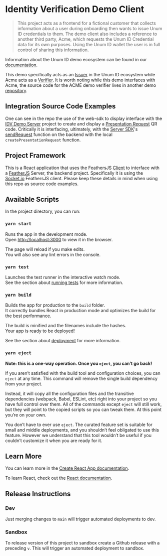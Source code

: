 # Identity Verification Demo Client
> This project acts as a frontend for a fictional customer that collects information about a user during onboarding then wants to issue Unum ID credentials to them. The demo client also includes a reference to another third party, Acme, which requests the Unum ID Credential data for its own purposes. Using the Unum ID wallet the user is in full control of sharing this information.

Information about the Unum ID demo ecosystem can be found in our [documentation](https://docs.unumid.co/#demos).

This demo specifically acts as an [Issuer](https://docs.unumid.co/terminology/#issuer) in the Unum ID ecosystem while Acme acts as a [Verifier](https://docs.unumid.co/terminology/#verifier). It is worth noting while this demo interfaces with Acme, the source code for the ACME demo verifier lives in another demo [repository](https://github.com/UnumID/acme-demo-verifier-server).

## Integration Source Code Examples
One can see in the repo the use of the web-sdk to display interface with the [IDV Demo Server](https://github.com/UnumID/id-verification-demo-server) project to create and display a [Presentation Request](https://docs.unumid.co/terminology/#request) QR code. Critically it is interfacing, ultimately, with the [Server SDK](https://github.com/UnumID/server-sdk-typescript)'s [sendRequest](https://docs.unumid.co/server-sdk#sendrequest) function on the backend with the local `createPresentationRequest` function.

## Project Framework
This is a React application that uses the FeathersJS [Client](https://docs.feathersjs.com/api/client.html) to interface with a [FeatherJS](https://docs.feathersjs.com/) Server, the backend project. Specifically it is using the [Socket.io](https://docs.feathersjs.com/api/socketio.html) FeathersJS client. Please keep these details in mind when using this repo as source code examples.

## Available Scripts

In the project directory, you can run:

### `yarn start`

Runs the app in the development mode.\
Open [http://localhost:3000](http://localhost:3000) to view it in the browser.

The page will reload if you make edits.\
You will also see any lint errors in the console.

### `yarn test`

Launches the test runner in the interactive watch mode.\
See the section about [running tests](https://facebook.github.io/create-react-app/docs/running-tests) for more information.

### `yarn build`

Builds the app for production to the `build` folder.\
It correctly bundles React in production mode and optimizes the build for the best performance.

The build is minified and the filenames include the hashes.\
Your app is ready to be deployed!

See the section about [deployment](https://facebook.github.io/create-react-app/docs/deployment) for more information.

### `yarn eject`

**Note: this is a one-way operation. Once you `eject`, you can’t go back!**

If you aren’t satisfied with the build tool and configuration choices, you can `eject` at any time. This command will remove the single build dependency from your project.

Instead, it will copy all the configuration files and the transitive dependencies (webpack, Babel, ESLint, etc) right into your project so you have full control over them. All of the commands except `eject` will still work, but they will point to the copied scripts so you can tweak them. At this point you’re on your own.

You don’t have to ever use `eject`. The curated feature set is suitable for small and middle deployments, and you shouldn’t feel obligated to use this feature. However we understand that this tool wouldn’t be useful if you couldn’t customize it when you are ready for it.

## Learn More

You can learn more in the [Create React App documentation](https://facebook.github.io/create-react-app/docs/getting-started).

To learn React, check out the [React documentation](https://reactjs.org/).

## Release Instructions
### Dev
Just merging changes to `main` will trigger automated deployments to dev.

### Sandbox
To release version of this project to sandbox create a Github release with a preceding `v`. This will trigger an automated deployment to sandbox.
